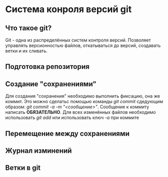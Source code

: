 # Система конроля версий git

## Что такое git?

Git - одна из распределённых систем контроля версий. Позволяет управлять версионностью 
файлов, откатываться до версий, создавать ветки и их сливать.

## Подготовка репозитория

## Создание "сохранениями"

Для создания "сохранения" необходимо выполнить фиксацию, она же коммит.
Это можно сделатьс помощью команды *git commit* сдедующим образом: *git commit -a -m "<сообщение>"*. 
Сообщение к коммиту написать **ОБЯЗАТЕЛЬНО**.
Для всех изменённых файлов необходимо использовать *git add* или использовать ключ 
*-а* при коммите

## Перемещение между сохранениями

## Журнал изминений

## Ветки в git